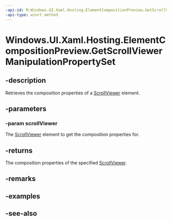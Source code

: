 ```yaml
---
-api-id: M:Windows.UI.Xaml.Hosting.ElementCompositionPreview.GetScrollViewerManipulationPropertySet(Windows.UI.Xaml.Controls.ScrollViewer)
-api-type: winrt method
---
```


<!-- Method syntax
public Windows.UI.Composition.CompositionPropertySet GetScrollViewerManipulationPropertySet(Windows.UI.Xaml.Controls.ScrollViewer scrollViewer)
-->

# Windows.UI.Xaml.Hosting.ElementCompositionPreview.GetScrollViewerManipulationPropertySet

## -description
Retrieves the composition properties of a [ScrollViewer](../windows.ui.xaml.controls/scrollviewer.md) element.



## -parameters
### -param scrollViewer
The [ScrollViewer](../windows.ui.xaml.controls/scrollviewer.md) element to get the composition properties for.

## -returns
The composition properties of the specified [ScrollViewer](../windows.ui.xaml.controls/scrollviewer.md).

## -remarks

## -examples

## -see-also
